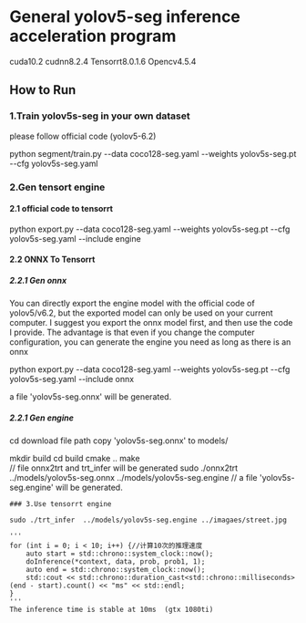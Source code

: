 # General yolov5-seg inference acceleration program 

cuda10.2 cudnn8.2.4 Tensorrt8.0.1.6 Opencv4.5.4

## How to Run 

### 1.Train yolov5s-seg in your own dataset
please follow official code (yolov5-6.2)

python segment/train.py  --data coco128-seg.yaml --weights yolov5s-seg.pt --cfg yolov5s-seg.yaml

### 2.Gen tensort engine 
#### 2.1 official code to tensorrt
python export.py --data coco128-seg.yaml --weights yolov5s-seg.pt --cfg yolov5s-seg.yaml --include engine

#### 2.2 ONNX To Tensorrt

##### 2.2.1 Gen onnx
You can directly export the engine model with the official code of yolov5/v6.2, but the exported model can only be used on your current computer. I suggest you export the onnx model first, and then use the code I provide. The advantage is that even if you change the computer configuration, you can generate the engine you need as long as there is an onnx

python export.py --data coco128-seg.yaml --weights yolov5s-seg.pt --cfg yolov5s-seg.yaml --include onnx

a file 'yolov5s-seg.onnx' will be generated.

##### 2.2.1 Gen engine
cd download file path
copy 'yolov5s-seg.onnx' to models/

mkdir build
cd build
cmake ..
make  
// file onnx2trt and trt_infer will be generated
sudo ./onnx2trt ../models/yolov5s-seg.onnx ../models/yolov5s-seg.engine
// a file 'yolov5s-seg.engine' will be generated.
```
### 3.Use tensorrt engine

sudo ./trt_infer  ../models/yolov5s-seg.engine ../imagaes/street.jpg

'''
for (int i = 0; i < 10; i++) {//计算10次的推理速度
    auto start = std::chrono::system_clock::now();
    doInference(*context, data, prob, prob1, 1);
    auto end = std::chrono::system_clock::now();
    std::cout << std::chrono::duration_cast<std::chrono::milliseconds>(end - start).count() << "ms" << std::endl;
}
'''
The inference time is stable at 10ms  (gtx 1080ti)

